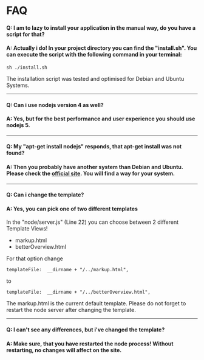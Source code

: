 # FAQ 

#### Q: I am to lazy to install your application in the manual way, do you have a script for that?
#### A: Actually i do! In your project directory you can find the "install.sh". You can execute the script with the following command in your terminal:
    sh ./install.sh
    
The installation script was tested and optimised for Debian and Ubuntu Systems.

---

#### Q: Can i use nodejs version 4 as well?
#### A: Yes, but for the best performance and user experience you should use nodejs 5.

---

#### Q: My "apt-get install nodejs" responds, that apt-get install was not found?
#### A: Then you probably have another system than Debian and Ubuntu. Please check the [official site](https://nodejs.org/en/download/package-manager/). You will find a way for your system.

---

#### Q: Can i change the template?
#### A: Yes, you can pick one of two different templates
In the "node/server.js" (Line 22) you can choose between 2 different Template Views!
* markup.html
* betterOverview.html

For that option change 

	templateFile:  __dirname + "/../markup.html",

to

	templateFile:  __dirname + "/../betterOverview.html",

The markup.html is the current default template. Please do not forget to restart the node server after changing the template. 

---

#### Q: I can't see any differences, but i've changed the template?
#### A: Make sure, that you have restarted the node process! Without restarting, no changes will affect on the site.


